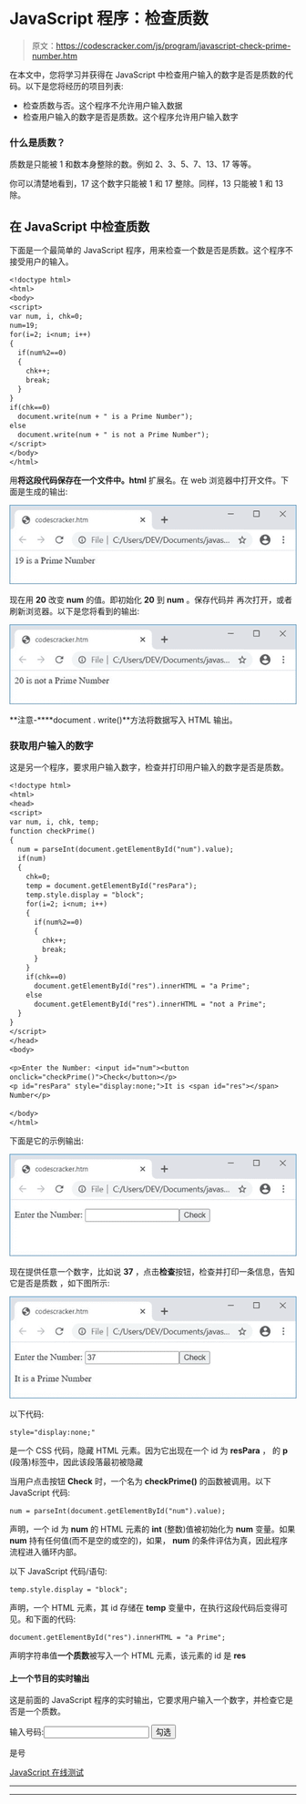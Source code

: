 # JavaScript 程序：检查质数

> 原文：<https://codescracker.com/js/program/javascript-check-prime-number.htm>

在本文中，您将学习并获得在 JavaScript 中检查用户输入的数字是否是质数的代码。以下是您将经历的项目列表:

*   检查质数与否。这个程序不允许用户输入数据
*   检查用户输入的数字是否是质数。这个程序允许用户输入数字

### 什么是质数？

质数是只能被 1 和数本身整除的数。例如 2、3、5、7、13、17 等等。

你可以清楚地看到，17 这个数字只能被 1 和 17 整除。同样，13 只能被 1 和 13 除。

## 在 JavaScript 中检查质数

下面是一个最简单的 JavaScript 程序，用来检查一个数是否是质数。这个程序不接受用户的输入。

```
<!doctype html>
<html>
<body>
<script>
var num, i, chk=0;
num=19;
for(i=2; i<num; i++)
{
  if(num%2==0)
  {
    chk++;
    break;
  }
}
if(chk==0)
  document.write(num + " is a Prime Number");
else
  document.write(num + " is not a Prime Number");
</script>
</body>
</html>
```

用**将这段代码保存在一个文件中。html** 扩展名。在 web 浏览器中打开文件。下面是生成的输出:

![javascript check prime number](img/c9076a1a44947739514a68222cb192d1.png)

现在用 **20** 改变 **num** 的值。即初始化 **20** 到 **num** 。保存代码并 再次打开，或者刷新浏览器。以下是您将看到的输出:

![check prime number javascript](img/cd1183c6ec82f52fdacd83631747885c.png)

**注意-****document . write()**方法将数据写入 HTML 输出。

### 获取用户输入的数字

这是另一个程序，要求用户输入数字，检查并打印用户输入的数字是否是质数。

```
<!doctype html>
<html>
<head>
<script>
var num, i, chk, temp;
function checkPrime()
{
  num = parseInt(document.getElementById("num").value);
  if(num)
  {
    chk=0;
    temp = document.getElementById("resPara");
    temp.style.display = "block";
    for(i=2; i<num; i++)
    {
      if(num%2==0)
      {
        chk++;
        break;
      }
    }
    if(chk==0)
      document.getElementById("res").innerHTML = "a Prime";
    else
      document.getElementById("res").innerHTML = "not a Prime";
  }
}
</script>
</head>
<body>

<p>Enter the Number: <input id="num"><button onclick="checkPrime()">Check</button></p>
<p id="resPara" style="display:none;">It is <span id="res"></span> Number</p>

</body>
</html>
```

下面是它的示例输出:

![check prime number with user input javascript](img/ac89873eb86fedac93979e0c7c861019.png)

现在提供任意一个数字，比如说 **37** ，点击**检查**按钮，检查并打印一条信息，告知它是否是质数 ，如下图所示:

![check prime number or not javascript](img/8517f6772b4b1bdc01d438a4ff3fbbe7.png)

以下代码:

```
style="display:none;"
```

是一个 CSS 代码，隐藏 HTML 元素。因为它出现在一个 id 为 **resPara** ， 的 **p** (段落)标签中，因此该段落最初被隐藏

当用户点击按钮 **Check** 时，一个名为 **checkPrime()** 的函数被调用。以下 JavaScript 代码:

```
num = parseInt(document.getElementById("num").value);
```

声明，一个 id 为 **num** 的 HTML 元素的 **int** (整数)值被初始化为 **num** 变量。如果 **num** 持有任何值(而不是空的或空的)，如果， **num** 的条件评估为真，因此程序 流程进入循环内部。

以下 JavaScript 代码/语句:

```
temp.style.display = "block";
```

声明，一个 HTML 元素，其 id 存储在 **temp** 变量中，在执行这段代码后变得可见。和下面的代码:

```
document.getElementById("res").innerHTML = "a Prime";
```

声明字符串值**一个质数**被写入一个 HTML 元素，该元素的 id 是 **res**

#### 上一个节目的实时输出

这是前面的 JavaScript 程序的实时输出，它要求用户输入一个数字，并检查它是否是一个质数。

输入号码:<input id="num"> <button onclick="checkPrime()">勾选</button>

是号

[JavaScript 在线测试](/exam/showtest.php?subid=6)

* * *

* * *